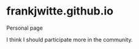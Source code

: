 frankjwitte.github.io
=====================

Personal page

I think I should participate more in the community.
